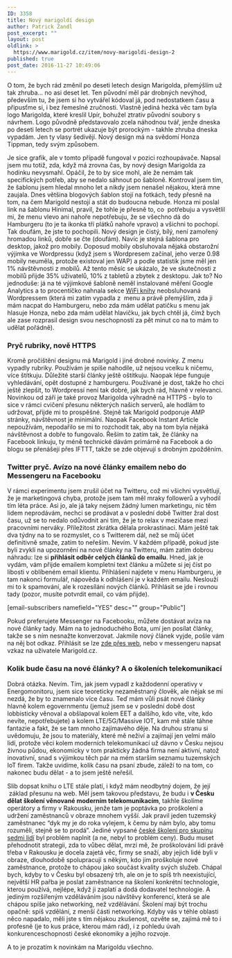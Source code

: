 ```yaml
---
ID: 3358
title: Nový marigoldí design
author: Patrick Zandl
post_excerpt: ""
layout: post
oldlink: >
  https://www.marigold.cz/item/novy-marigoldi-design-2
published: true
post_date: 2016-11-27 10:49:06
---
```

<p>O tom, že bych rád změnil po deseti letech design Marigolda, přemýšlím už tak zhruba… no asi deset let. Ten původní měl pár drobných nevýhod, především tu, že jsem si ho vytvářel kódoval já, pod nedostatkem času a připusťme si, i bez řemeslné zručnosti. Vlastně jediná hezká věc tam byla logo Marigolda, které kreslil Upír, bohužel ztrativ původní soubory s návrhem. Logo původně představovalo zcela náhodnou tvář, jenže dneska po deseti letech se portrét ukazuje být prorockým - takhle zhruba dneska vypadám. Jen ty vlasy šedivějí. Nový design má na svědomí Honza Tippman, tedy svým způsobem. </p>

<!--more-->

<p>Je sice grafik, ale v tomto případě fungoval v pozici rozhoupávače. Napsal jsem mu totiž, zda, když má zrovna čas, by nový design Marigolda za hodinku nevysmahl. Opáčil, že to by sice mohl, ale že nemám tak specifických potřeb, aby se nedalo sáhnout po šabloně. Kontroval jsem tím, že šablonu jsem hledal mnoho let a nikdy jsem nenašel nějakou, která mne zaujala. Dnes většina blogových šablon stojí na fotkách, tedy přesně na tom, na čem Marigold nestojí a stát do budoucna nebude. Honza mi poslal link na šablonu Hinimal, pravil, že tohle je přesně to, co  potřebuju a vysvětlil mi, že menu vlevo ani nahoře nepotřebuju, že se všechno dá do Hamburgeru (to je ta ikonka tří plátků nahoře vpravo) a všichni to pochopí. Tak doufám, že jste to pochopili. Nový design je čistý, bílý, není zamořený hromadou linků, dobře se čte (doufám). Navíc je stejná šablona pro desktop, jakož pro mobily. Doposud mobily obsluhovala nějaká obstarožní výjimka ve Wordpressu (když jsem s Wordpresem začínal, jeho verze 0.98 mobily neuměla, protože existoval jen WAP) a podle statistik jsme měl jen 1% návštěvnosti z mobilů. Až tento měsíc se ukázalo, že ve skutečnosti z mobilů přijde 35% uživatelů, 10% z tabletů a zbytek z desktopu. Jak to? No jednoduše: já na té výjimkové šabloně neměl instalované měření Google Analytics a to procentíčko nahnala sekce <a href="/wifi/">WiFi knihy</a> neobsluhovaná Wordpressem (která mi zatím vypadla z  menu a právě přemýšlím, zda ji mám nacpat do Hamburgeru, nebo zda mám udělat patičku s menu jak hlasuje Honza, nebo zda mám udělat hlavičku, jak bych chtěl já, čímž bych ale zase rozprasil design svou neschopností za pět minut co na to mám to udělat pořádně). </p>
<h3>Pryč rubriky, nově HTTPS</h3>
<p>Kromě pročištění designu má Marigold i jiné drobné novinky. Z menu vypadly rubriky. Používám je spíše nahodile, už nejsou vcelku k ničemu, více štítkuju. Důležité starší články ještě oštítkuju. Naopak lépe funguje vyhledávání, opět dostupné z hamburgeru. Používané je dost, takže ho chci ještě zlepšit, to Wordpressí není tak dobré, jak bych rád, hlavně v relevanci. Novinkou od září je také provoz Marigolda výhradně na HTTPS - bylo to sice v rámci cvičení přesunu některých našich serverů, ale hodlám to udržovat, přijde mi to prospěšné. Stejně tak Marigold podporuje AMP stránky, návštěvnost je minimální. Naopak Facebook Instant Article nepoužívám, nepodařilo se mi to rozchodit tak, aby na tom byla nějaká návštěvnost a dobře to fungovalo. Řeším to zatím tak, že články na Facebook linkuju, ty méně technické dávám primárně na Facebook a do blogu se přenášejí přes IFTTT, takže se zde objevují s drobným zpožděním. </p>
<h3>Twitter pryč. Avízo na nové články emailem nebo do Messengeru na Facebooku</h3>
<p>V rámci experimentu jsem zrušil účet na Twitteru, což mi všichni vysvětlují, že je marketingová chyba, protože jsem tam měl mraky followerů a vyhodil tím léta práce. Asi jo, ale já taky nejsem žádný lumen marketingu, nic těm lidem neprodávám, nechci se prodávat a v poslední době Twitter žral dost času, už se to nedalo odůvodnit ani tím, že je to relax v mezičase mezi pracovními nerváky. Příležitost zkrátka dělala prokrastinaci. Mám ještě tak dva týdny na to se rozmyslet, co s Twitterem dál, než se můj účet definitivně smaže, zatím to neřeším. Nevím. V každém případě, pokud jste byli zvyklí na upozornění na nové články na Twitteru, mám zatím dobrou náhradu: lze si <strong>přihlásit odběr celých článků do emailu</strong>. Hned, jak je vydám, vám přijde emailem kompletní text článku a můžete si jej číst po libosti v oblíbeném email klientu. Příhlášení najdete v menu Hamburgeru, je tam nakonci formulář, nápověda k odhlášení je v každém emailu. Neslouží mi to k spamování, ale k rozesílání nových článků. Přihlásit se jde i rovnou tady (pozor, musíte potvrdit email, co vám přijde).</p>
<p>[email-subscribers namefield="YES" desc="" group="Public"]</p>
<p>Pokud preferujete Messenger na Facebooku, můžete dostávat avíza na nové články tady. Mám na to jednoduchého Bota, umí jen posílat články, takže se s ním nesnažte konverzovat. Jakmile nový článek vyjde, pošle vám na něj bot odkaz. Přihlásit se lze <a href="https://m.me/marigold.cz">zde přes web</a>, nebo v messengeru napsat vzkaz na uživatele Marigold.cz. </p>
<h3>Kolik bude času na nové články? A o školeních telekomunikací</h3>
<p>Dobrá otázka. Nevím. Tím, jak jsem vypadl z každodenní operativy v Energomonitoru, jsem sice teoreticky nezaměstnaný člověk, ale nějak se mi nezdá, že by to znamenalo více času. Teď mám vůli psát nové články hlavně kolem egovernmentu (jemuž jsem se v poslední době dost lobbisticky věnoval a obšlapoval kolem EET a dalšího, kdo víte, víte, kdo nevíte, nepotřebujete) a kolem LTE/5G/Massive IOT, kam mě stále táhne fantazie a fakt, že se tam mnoho zajímavého děje. Na druhou stranu si uvědomuju, že jsou to materiály, které mě neživí a zajímají jen velmi málo lidí, protože věci kolem moderních telekomunikací už dávno v Česku nejsou živnou půdou, ekonomicky v tom prakticky žádná firma není aktivní, natož inovativní, snad s výjimkou těch pár na mém starším seznamu tuzemských IoT firem. Takže uvidíme, kolik času na psaní zbude, záleží to na tom, co nakonec budu dělat - a to jsem ještě neřešil.</p>
<p>Slib dopsat knihu o LTE stále platí, i když mám neodbytný dojem, že její  základ přesunu na web. Měl jsem takovou představu, že budu i <strong>v Česku dělat školení věnované moderním telekomunikacím</strong>, takhle školíme operátory a firmy v Rakousku, jenže tam je poptávka po proškolení a udržení zaměstnanců v obraze mnohem vyšší. Jak pravil jeden tuzemský zaměstnanec “dyk my je do roka vylejem, k čemu by nám bylo, aby tomu rozuměli, stejně se to prodá”. Jediné vypsané <a href="http://www.zandl.cz/index.php?cID=197">české školení pro skupinu sedmi lidí</a> byl problém naplnit (a ne, nebyl to problém ceny). Budu muset přehodnotit strategii, zda to vůbec dělat, mrzí mě, že proškolování lidí právě třeba v Rakousku je docela zajetá věc, firmy se snaží, aby jejich lidé byli v obraze, dlouhodobě spolupracují s někým, kdo jim proškoluje nové zaměstnance, protože to chápou jako součást kvality svých služeb. Chápal bych, kdyby to v Česku byl obsazený trh, ale on je to spíš trh neexistující, největší HR pařba je poslat zaměstnance na školení konkrétní technologie, kterou používá, nejlépe, když ji zaplatí a dodá dodavatel technologie. A jediným rozšířeným vzděláváním jsou návštěvy konferencí, která se ale chápou spíše jako networking, než vzdělávání. Školení mají být trochu opačně: spíš vzdělání, z menší části networking. Kdyby vás v téhle oblasti něco napadalo, měli jste s tím nějakou zkušenost, ozvěte se, zajímá mě to i profesně (je to kus práce, kterou mám rád), i z pohledu úvah konkurenceschopnosti české ekonomiky a jejího rozvoje.  </p>
<p>A to je prozatím k novinkám na Marigoldu všechno. </p>